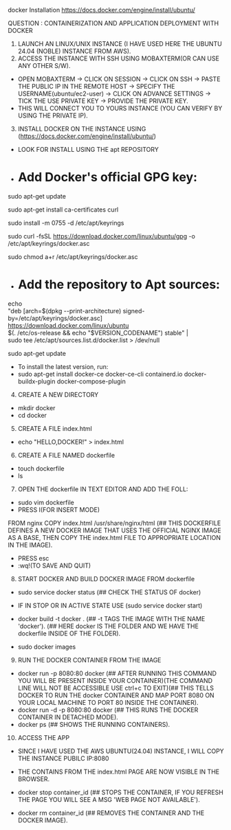 docker Installation
https://docs.docker.com/engine/install/ubuntu/

QUESTION : CONTAINERIZATION AND APPLICATION DEPLOYMENT WITH DOCKER 

1) LAUNCH AN LINUX/UNIX INSTANCE (I HAVE USED HERE THE UBUNTU 24.04 (NOBLE) INSTANCE FROM AWS).
2) ACCESS THE INSTANCE WITH SSH USING MOBAXTERM(OR CAN USE ANY OTHER S/W).
- OPEN MOBAXTERM -> CLICK ON SESSION -> CLICK ON SSH -> PASTE THE PUBLIC IP IN THE REMOTE HOST -> SPECIFY THE USERNAME(ubuntu/ec2-user) -> CLICK ON ADVANCE SETTINGS -> TICK THE USE PRIVATE KEY -> PROVIDE THE PRIVATE KEY. 
- THIS WILL CONNECT YOU TO YOURS INSTANCE (YOU CAN VERIFY BY USING THE PRIVATE IP).

3) INSTALL DOCKER ON THE INSTANCE USING (https://docs.docker.com/engine/install/ubuntu/)
- LOOK FOR INSTALL USING THE apt REPOSITORY
- # Add Docker's official GPG key:
sudo apt-get update

sudo apt-get install ca-certificates curl

sudo install -m 0755 -d /etc/apt/keyrings

sudo curl -fsSL https://download.docker.com/linux/ubuntu/gpg -o /etc/apt/keyrings/docker.asc

sudo chmod a+r /etc/apt/keyrings/docker.asc

- # Add the repository to Apt sources:
echo \
  "deb [arch=$(dpkg --print-architecture) signed-by=/etc/apt/keyrings/docker.asc] https://download.docker.com/linux/ubuntu \
  $(. /etc/os-release && echo "$VERSION_CODENAME") stable" | \
  sudo tee /etc/apt/sources.list.d/docker.list > /dev/null

sudo apt-get update

- To install the latest version, run:
- sudo apt-get install docker-ce docker-ce-cli containerd.io docker-buildx-plugin docker-compose-plugin

4) CREATE A NEW DIRECTORY 
- mkdir docker
- cd docker

5) CREATE A FILE index.html
- echo "HELLO,DOCKER!" > index.html

6) CREATE A FILE NAMED dockerfile
- touch dockerfile
- ls

7) OPEN THE dockerfile IN TEXT EDITOR AND ADD THE FOLL:
- sudo vim dockerfile
- PRESS I(FOR INSERT MODE)

FROM nginx
COPY index.html /usr/share/nginx/html         (## THIS DOCKERFILE DEFINES A NEW DOCKER IMAGE THAT USES THE OFFICIAL NGINX IMAGE AS A BASE, THEN COPY THE index.html FILE TO APPROPRIATE LOCATION IN THE IMAGE).

- PRESS esc
- :wq!(TO SAVE AND QUIT)

8) START DOCKER AND BUILD DOCKER IMAGE FROM dockerfile

- sudo service docker status (## CHECK THE STATUS OF docker)

- IF IN STOP OR IN ACTIVE STATE USE (sudo service docker start) 

- docker build -t docker .   (## -t TAGS THE IMAGE WITH THE NAME 'docker').
  (## HERE docker IS THE FOLDER AND WE HAVE THE dockerfile INSIDE OF THE FOLDER).

- sudo docker images 

9) RUN THE DOCKER CONTAINER FROM THE IMAGE
- docker run -p 8080:80 docker  (## AFTER RUNNING THIS COMMAND YOU WILL BE PRESENT INSIDE YOUR CONTAINER)(THE COMMAND LINE WILL NOT BE ACCESSIBLE USE ctrl+c TO EXIT)(## THIS TELLS DOCKER TO RUN THE docker CONTAINER AND MAP PORT 8080 ON YOUR LOCAL MACHINE TO PORT 80 INSIDE THE CONTAINER).
- docker run -d -p 8080:80 docker (## THIS RUNS THE DOCKER CONTAINER IN DETACHED MODE).
- docker ps (## SHOWS THE RUNNING CONTAINERS).

10) ACCESS THE APP
- SINCE I HAVE USED THE AWS UBUNTU(24.04) INSTANCE, I WILL COPY THE INSTANCE PUBILC IP:8080
- THE CONTAINS FROM THE index.html PAGE ARE NOW VISIBLE IN THE BROWSER.

- docker stop container_id (## STOPS THE CONTAINER, IF YOU REFRESH THE PAGE YOU WILL SEE A MSG 'WEB PAGE NOT AVAILABLE').
- docker rm container_id (## REMOVES THE CONTAINER AND THE DOCKER IMAGE).
